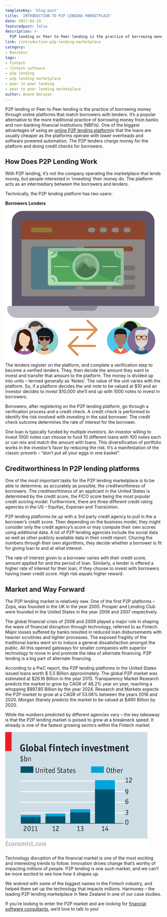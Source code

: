 ```yaml
---
templateKey: 'blog-post'
title: 'INTRODUCTION TO P2P LENDING MARKETPLACE'
date: 2017-04-29
featuredpost: false
description: >-
  P2P lending or Peer to Peer lending is the practice of borrowing money through online platforms that match borrowers with lenders. It’s a popular alternative to the more traditional practice of borrowing money from banks and non-banking financial institutions (NBFIs).
link: /introduction-p2p-lending-marketplace
category:
- Business
tags:
- Fintech
- fintech software
- p2p lending
- p2p lending marketplace
- peer to peer lending
- peer to peer lending marketplace
author: Anand Narayan
---
```

P2P lending or Peer to Peer lending is the practice of borrowing money through online platforms that match borrowers with lenders. It’s a popular alternative to the more traditional practice of borrowing money from banks and non-banking financial institutions (NBFIs). One of the biggest advantages of using an [online P2P lending platform](/financial-software-development-company/)is that the loans are usually cheaper as the platforms operate with lower overheads and software powered automation. The P2P lenders charge money for the platform and doing credit checks for borrowers.

## How Does P2P Lending Work
With P2P lending, it’s not the company operating the marketplace that lends money, but people interested in ‘investing’ their money do. The platform acts as an intermediary between the borrowers and lenders.

Technically, the P2P lending platform has two users:

__Borrowers__
__Lenders__
![P2P-lending](./images/P2P-lending.png)
The lenders register on the platform, and complete a verification step to become a verified lenders. They, then decide the amount they want to invest and transfer that amount to the platform. The money is divided up into units – termed generally as ‘Notes’. The value of the unit varies with the platform. So, if a platform decides the unit note to be valued at $10 and an investor decides to invest $10,000 she’ll end up with 1000 notes to invest in borrowers.

Borrowers, after registering on the P2P lending platform, go through a verification process and a credit check. A credit check is performed to identify the risk involved with investing in the said borrower. The credit check outcome determines the rate of interest for the borrower.

One loan is typically funded by multiple investors. An investor willing to invest 1000 notes can choose to fund 10 different loans with 100 notes each or can mix and match the amount with loans. This diversification of portfolio works in the investor’s favor by reducing the risk. It’s a manifestation of the classic proverb – “don’t put all your eggs in one basket”.

## Creditworthiness In P2P lending platforms
One of the most important tasks for the P2P lending marketplace is to be able to determine, as accurately as possible, the creditworthiness of borrowers. The creditworthiness of an applicant in the United States is determined by the credit score, the FICO score being the most popular credit scoring model. Furthermore, there are three different credit rating agencies in the US – Equifax, Experian and TransUnion.

P2P lending platforms tie up with a 3rd party credit agency to pull in the a borrower’s credit score. Then depending on the business model, they might consider only the credit agency’s score or may compute their own scores using additional data. A lot of P2P lending agencies include the social data as well as other publicly available data in their credit report. Churing the numbers through their own algorithms, they decide whether a borrower is fit for giving loan to and at what interest.

The rate of interest given to a borrower varies with their credit score, amount applied for and the period of loan. Similarly, a lender is offered a higher rate of interest for their loan, if they choose to invest with borrowers having lower credit score. High risk equals higher reward.

## Market and Way Forward
The P2P lending market is relatively new. One of the first P2P platforms – Zopa, was founded in the UK in the year 2005. Prosper and Lending Club were founded in the United States in the year 2006 and 2007 respectively.

The global financial crisis of 2008 and 2009 played a major role in shaping the wave of financial disruption through technology, referred to as Fintech. Major losses suffered by banks resulted in reduced loan disbursements with heavier scrutinies and tighter processes. The exposed fragility of the traditional banks went on to induce a general dissatisfaction amongst the public. All this opened gateways for smaller companies with superior technology to move in and promote the idea of alternate financing. P2P lending is a big part of alternate financing.

According to a PwC report, the P2P lending platforms in the United States issued loans worth $ 5.5 Billion approximately. The global P2P market was estimated at $26.16 Billion in the year 2015. Transparency Market Research predicts the market to grow by CAGR of 48.2% year on year, reaching a whopping $897.85 Billion by the year 2024. Research and Markets expects the P2P market to grow at a CAGR of 53.06% between the years 2016 and 2020. Morgan Stanely predicts the market to be valued at $490 Billion by 2020.

While the numbers predicted by different agencies vary – the key takeaway is that the P2P lending market is poised to grow at a breakneck speed. It already is one of the fastest growing sectors within the Fintech market.

![image](./images/20150509_LDC934.png)

Technology disruption of the financial market is one of the most exciting and interesting trends to follow. Innovation drives change that’s worthy of impacting millions of people. P2P lending is one such market, and we can’t be more excited to see how how it shapes up.

We wokred with some of the biggest names in the Fintech industry, and helped them set up the technology that impacts millions. Harmoney – the leading P2P lending marketplace in New Zealand in one of our case studies.

 

If you’re looking to enter the P2P market and are looking for [financial software consultants](/financial-software-development-company/), we’d love to talk to you!

